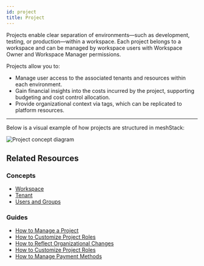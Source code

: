 ```yaml
---
id: project
title: Project
---
```


Projects enable clear separation of environments—such as development, testing, or production—within a workspace. Each project belongs to a workspace and can be managed by workspace users with Workspace Owner and Workspace Manager permissions.

Projects allow you to:

- Manage user access to the associated tenants and resources within each environment.
- Gain financial insights into the costs incurred by the project, supporting budgeting and cost control allocation.
- Provide organizational context via tags, which can be replicated to platform resources.

---

Below is a visual example of how projects are structured in meshStack:

![Project concept diagram](/assets/new_concept/concept_project.png)

## Related Resources

### Concepts

- [Workspace](/concepts/workspace.md)
- [Tenant](/concepts/tenant.md)
- [Users and Groups](/concepts/users-and-groups.md)

### Guides

- [How to Manage a Project](/new-guide-how-to-manage-a-project.md)
- [How to Customize Project Roles](/new-guide-how-to-customize-project-roles.md)
- [How to Reflect Organizational Changes](/new-guide-how-to-reflect-organizational-changes.md)
- [How to Customize Project Roles](/new-guide-how-to-customize-project-roles.md)
- [How to Manage Payment Methods](/new-guide-how-to-manage-payment-methods.md)
